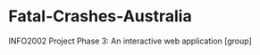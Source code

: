 Fatal-Crashes-Australia
=======================

INFO2002 Project Phase 3: An interactive web application [group]
